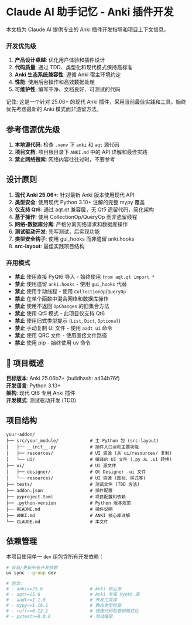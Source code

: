 # Claude AI 助手记忆 - Anki 插件开发

本文档为 Claude AI 提供专业的 Anki 插件开发指导和项目上下文信息。

### 开发优先级

1. **产品设计卓越**: 优化用户体验和插件设计
2. **代码质量**: 通过 TDD、类型化和现代模式保持高标准
3. **Anki 生态系统兼容性**: 遵循 Anki 宿主环境约定
4. **性能**: 使用后台操作和高效数据处理
5. **可维护性**: 编写干净、文档良好、可测试的代码

记住: 这是一个针对 25.06+ 的现代 Anki 插件，采用当前最佳实践和工具。始终优先考虑最新的 Anki 模式而非遗留方法。

## 参考信源优先级

1. **本地源代码**: 检查 `.venv` 下 `anki` 和 `aqt` 源代码
2. **项目文档**: 项目根目录下 `ANKI.md` 中的 API 详解和最佳实践
3. **禁止网络搜索**: 网络内容往往过时，不要参考

## 设计原则

1. **现代 Anki 25.06+**: 针对最新 Anki 版本使用现代 API
2. **类型安全**: 使用现代 Python 3.10+ 注解的完整 mypy 覆盖
3. **仅支持 Qt6**: 通过 aqt.qt 兼容层，无 Qt5 遗留代码，简化架构
4. **基于操作**: 使用 CollectionOp/QueryOp 而非遗留线程
5. **网络-数据库分离**: 严格分离网络请求和数据库操作
6. **测试驱动开发**: 先写测试，后实现功能
7. **类型安全钩子**: 使用 gui_hooks 而非遗留 anki.hooks
8. **src-layout**: 最佳实践项目结构

### 弃用模式 

- **禁止** 使用直接 PyQt6 导入 - 始终使用 `from aqt.qt import *`
- **禁止** 使用遗留 `anki.hooks` - 使用 `gui_hooks` 代替
- **禁止** 使用手动线程 - 使用 `CollectionOp`/`QueryOp`
- **禁止** 在单个函数中混合网络和数据库操作
- **禁止** 使用不返回 `OpChanges` 的旧集合方法
- **禁止** 使用 Qt5 模式 - 此项目仅支持 Qt6
- **禁止** 使用旧式类型提示 (`List`, `Dict`, `Optional`)
- **禁止** 手动复制 UI 文件 - 使用 `aadt ui` 命令
- **禁止** 使用 QRC 文件 - 使用直接文件路径
- **禁止** 使用 pip - 始终使用 uv 命令

## 🎯 项目概述

**目标版本**: Anki 25.06b7+ (buildhash: ad34b76f)  
**开发语言**: Python 3.13+  
**架构**: 现代 Qt6 专用 Anki 插件  
**开发模式**: 测试驱动开发 (TDD)  

## 项目结构

```
your-addon/
├── src/your_module/            # 主 Python 包 (src-layout)
│   ├── __init__.py             # 插件入口点和主要功能
│   ├── resources/              # UI 资源 (从 ui/resources/ 复制)
│   └── ui/                     # 编译的 UI 文件 (.py 从 .ui 转换)
├── ui/                         # UI 源文件
│   ├── designer/               # Qt Designer .ui 文件
│   └── resources/              # UI 资源 (图标、样式等)
├── tests/                      # 测试文件 (TDD 方法)
├── addon.json                  # 插件配置
├── pyproject.toml              # 项目配置和依赖
├── .python-version             # Python 版本规范
├── README.md                   # 插件说明
├── ANKI.md                     # ANKI 核心库详解
└── CLAUDE.md                   # 本文件
```

## 依赖管理

本项目使用单一 `dev` 组包含所有开发依赖：

```bash
# 安装/更新所有开发依赖
uv sync --group dev

# 包含:
# - anki>=25.6                  # Anki 核心库
# - aqt>=25.6                   # Anki 专属 PyQt6 库
# - aadt>=1.1.0                 # 开发工具库
# - mypy>=1.16.1                # 静态类型检查
# - ruff>=0.12.1                # 快速代码检查和格式化
# - pytest>=8.0.0               # 测试框架
```
